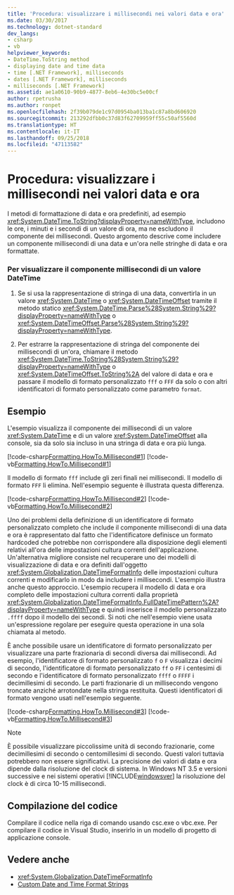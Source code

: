 ```yaml
---
title: 'Procedura: visualizzare i millisecondi nei valori data e ora'
ms.date: 03/30/2017
ms.technology: dotnet-standard
dev_langs:
- csharp
- vb
helpviewer_keywords:
- DateTime.ToString method
- displaying date and time data
- time [.NET Framework], milliseconds
- dates [.NET Framework], milliseconds
- milliseconds [.NET Framework]
ms.assetid: ae1a0610-90b9-4877-8eb6-4e30bc5e00cf
author: rpetrusha
ms.author: ronpet
ms.openlocfilehash: 2f39b079de1c97d0954ba013ba1c87a8bd606920
ms.sourcegitcommit: 213292dfbb0c37d83f62709959ff55c50af5560d
ms.translationtype: HT
ms.contentlocale: it-IT
ms.lasthandoff: 09/25/2018
ms.locfileid: "47113582"
---
```

# <a name="how-to-display-milliseconds-in-date-and-time-values"></a>Procedura: visualizzare i millisecondi nei valori data e ora
I metodi di formattazione di data e ora predefiniti, ad esempio <xref:System.DateTime.ToString?displayProperty=nameWithType>, includono le ore, i minuti e i secondi di un valore di ora, ma ne escludono il componente dei millisecondi. Questo argomento descrive come includere un componente millisecondi di una data e un'ora nelle stringhe di data e ora formattate.  
  
### <a name="to-display-the-millisecond-component-of-a-datetime-value"></a>Per visualizzare il componente millisecondi di un valore DateTime  
  
1.  Se si usa la rappresentazione di stringa di una data, convertirla in un valore <xref:System.DateTime> o <xref:System.DateTimeOffset> tramite il metodo statico <xref:System.DateTime.Parse%28System.String%29?displayProperty=nameWithType> o <xref:System.DateTimeOffset.Parse%28System.String%29?displayProperty=nameWithType>.  
  
2.  Per estrarre la rappresentazione di stringa del componente dei millisecondi di un'ora, chiamare il metodo <xref:System.DateTime.ToString%28System.String%29?displayProperty=nameWithType> o <xref:System.DateTimeOffset.ToString%2A> del valore di data e ora e passare il modello di formato personalizzato `fff` o `FFF` da solo o con altri identificatori di formato personalizzato come parametro `format`.  
  
## <a name="example"></a>Esempio  
 L'esempio visualizza il componente dei millisecondi di un valore <xref:System.DateTime> e di un valore <xref:System.DateTimeOffset> alla console, sia da solo sia incluso in una stringa di data e ora più lunga.  
  
 [!code-csharp[Formatting.HowTo.Millisecond#1](../../../samples/snippets/csharp/VS_Snippets_CLR/Formatting.HowTo.Millisecond/cs/Millisecond.cs#1)]
 [!code-vb[Formatting.HowTo.Millisecond#1](../../../samples/snippets/visualbasic/VS_Snippets_CLR/Formatting.HowTo.Millisecond/vb/Millisecond.vb#1)]  
  
 Il modello di formato `fff` include gli zeri finali nei millisecondi. Il modello di formato `FFF` li elimina. Nell'esempio seguente è illustrata questa differenza.  
  
 [!code-csharp[Formatting.HowTo.Millisecond#2](../../../samples/snippets/csharp/VS_Snippets_CLR/Formatting.HowTo.Millisecond/cs/Millisecond.cs#2)]
 [!code-vb[Formatting.HowTo.Millisecond#2](../../../samples/snippets/visualbasic/VS_Snippets_CLR/Formatting.HowTo.Millisecond/vb/Millisecond.vb#2)]  
  
 Uno dei problemi della definizione di un identificatore di formato personalizzato completo che include il componente millisecondi di una data e ora è rappresentato dal fatto che l'identificatore definisce un formato hardcoded che potrebbe non corrispondere alla disposizione degli elementi relativi all'ora delle impostazioni cultura correnti dell'applicazione. Un'alternativa migliore consiste nel recuperare uno dei modelli di visualizzazione di data e ora definiti dall'oggetto <xref:System.Globalization.DateTimeFormatInfo> delle impostazioni cultura correnti e modificarlo in modo da includere i millisecondi. L'esempio illustra anche questo approccio. L'esempio recupera il modello di data e ora completo delle impostazioni cultura correnti dalla proprietà <xref:System.Globalization.DateTimeFormatInfo.FullDateTimePattern%2A?displayProperty=nameWithType> e quindi inserisce il modello personalizzato `.ffff` dopo il modello dei secondi. Si noti che nell'esempio viene usata un'espressione regolare per eseguire questa operazione in una sola chiamata al metodo.  
  
 È anche possibile usare un identificatore di formato personalizzato per visualizzare una parte frazionaria di secondi diversa dai millisecondi. Ad esempio, l'identificatore di formato personalizzato `f` o `F` visualizza i decimi di secondo, l'identificatore di formato personalizzato `ff` o `FF` i centesimi di secondo e l'identificatore di formato personalizzato `ffff` o `FFFF` i decimillesimi di secondo. Le parti frazionarie di un millisecondo vengono troncate anziché arrotondate nella stringa restituita. Questi identificatori di formato vengono usati nell'esempio seguente.  
  
 [!code-csharp[Formatting.HowTo.Millisecond#3](../../../samples/snippets/csharp/VS_Snippets_CLR/Formatting.HowTo.Millisecond/cs/Millisecond.cs#3)]
 [!code-vb[Formatting.HowTo.Millisecond#3](../../../samples/snippets/visualbasic/VS_Snippets_CLR/Formatting.HowTo.Millisecond/vb/Millisecond.vb#3)]  
  
> [!NOTE]
>  È possibile visualizzare piccolissime unità di secondo frazionarie, come decimillesimi di secondo o centomillesimi di secondo. Questi valori tuttavia potrebbero non essere significativi. La precisione dei valori di data e ora dipende dalla risoluzione del clock di sistema. In Windows NT 3.5 e versioni successive e nei sistemi operativi [!INCLUDE[windowsver](../../../includes/windowsver-md.md)] la risoluzione del clock è di circa 10-15 millisecondi.  
  
## <a name="compiling-the-code"></a>Compilazione del codice  
 Compilare il codice nella riga di comando usando csc.exe o vbc.exe. Per compilare il codice in Visual Studio, inserirlo in un modello di progetto di applicazione console.  
  
## <a name="see-also"></a>Vedere anche

- <xref:System.Globalization.DateTimeFormatInfo>  
- [Custom Date and Time Format Strings](../../../docs/standard/base-types/custom-date-and-time-format-strings.md)

